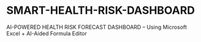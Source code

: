 # SMART-HEALTH-RISK-DASHBOARD
AI-POWERED HEALTH RISK FORECAST DASHBOARD – Using Microsoft Excel + AI-Aided Formula Editor
